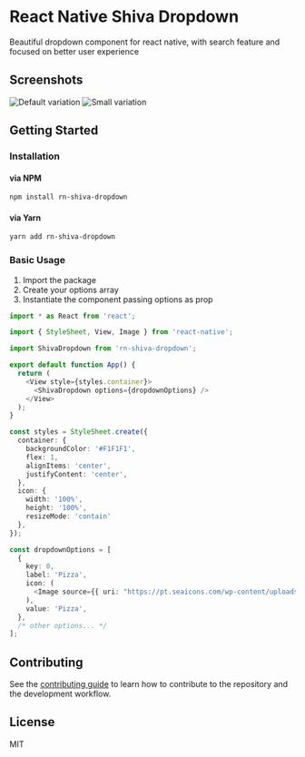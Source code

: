 # React Native Shiva Dropdown
Beautiful dropdown component for react native, with search feature and focused on better user experience

## Screenshots
![Default variation](https://media.giphy.com/media/XTiFVDvUbEGKRoBbov/giphy.gif)
![Small variation](https://media.giphy.com/media/9KRGcDsmQ6h9pgb4eZ/giphy.gif)


<!-- @import "[TOC]" {cmd="toc" depthFrom=1 depthTo=6 orderedList=false} -->


## Getting Started
### Installation
#### via NPM
```sh
npm install rn-shiva-dropdown
```
#### via Yarn
```sh
yarn add rn-shiva-dropdown
```
### Basic Usage
1. Import the package
2. Create your options array
3. Instantiate the component passing options as prop

```ts
import * as React from 'react';

import { StyleSheet, View, Image } from 'react-native';

import ShivaDropdown from 'rn-shiva-dropdown';

export default function App() {
  return (
    <View style={styles.container}>
      <ShivaDropdown options={dropdownOptions} />
    </View>
  );
}

const styles = StyleSheet.create({
  container: {
    backgroundColor: '#F1F1F1',
    flex: 1,
    alignItems: 'center',
    justifyContent: 'center',
  },
  icon: { 
    width: '100%', 
    height: '100%', 
    resizeMode: 'contain' 
  },
});

const dropdownOptions = [
  {
    key: 0,
    label: 'Pizza',
    icon: (
      <Image source={{ uri: "https://pt.seaicons.com/wp-content/uploads/2015/10/Pizza-icon.png" }} style={styles.icon} />
    ),
    value: 'Pizza',
  },
  /* other options... */
];
```
## Contributing

See the [contributing guide](CONTRIBUTING.md) to learn how to contribute to the repository and the development workflow.

## License

MIT
